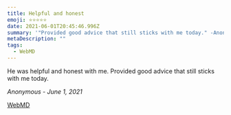 ```yaml
---
title: Helpful and honest
emoji: ⭐⭐⭐⭐⭐
date: 2021-06-01T20:45:46.996Z
summary: '"Provided good advice that still sticks with me today." -Anonymous'
metaDescription: ""
tags:
  - WebMD
---
```

He was helpful and honest with me. Provided good advice that still sticks with me today.

*Anonymous - June 1, 2021*

[WebMD](https://doctor.webmd.com/doctor/anthony-duk-c0ada4db-34d8-4d2a-a7b1-627e3fda6a52-overview)
